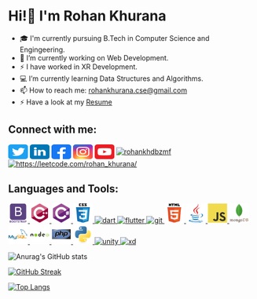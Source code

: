 # Hi!👋 I'm Rohan Khurana
- :mortar_board: I'm currently pursuing B.Tech in Computer Science and Engingeering.
- :dart: I’m currently working on Web Development.
- ⚡ I have worked in XR Development.
- :computer: I’m currently learning Data Structures and Algorithms.
- 📫 How to reach me: rohankhurana.cse@gmail.com
- ⚡ Have a look at my [Resume](https://drive.google.com/file/d/1DpGPDwimY0udT1HC-oIJG78bJyZ3jqXp/view)
## Connect with me:
<p align="left">
<a href="https://twitter.com/rohan_khurana__" target="blank"><img align="center" src="https://github.com/edent/SuperTinyIcons/blob/master/images/svg/twitter.svg" alt="rohan_khurana__" height="30" width="40" /></a>
<a href="https://linkedin.com/in/rohan-khurana-cse" target="blank"><img align="center" src="https://github.com/edent/SuperTinyIcons/blob/master/images/svg/linkedin.svg" alt="rohan-khurana-cse" height="30" width="40" /></a>
<a href="https://fb.com/rohan.khurana.07" target="blank"><img align="center" src="https://github.com/edent/SuperTinyIcons/blob/master/images/svg/facebook.svg" alt="rohan.khurana.07" height="30" width="40" /></a>
<a href="https://instagram.com/rohan_khurana__" target="blank"><img align="center" src="https://github.com/edent/SuperTinyIcons/blob/master/images/svg/instagram.svg" alt="rohan_khurana__" height="30" width="40" /></a>
<a href="https://www.youtube.com/channel/UCTqlWmuEZxVg87e-3Pp4dRA" target="blank"><img align="center" src="https://github.com/edent/SuperTinyIcons/blob/master/images/svg/youtube.svg" alt="Rohan Khurana" height="30" width="40" /></a>
<a href="https://www.hackerrank.com/rohankhdbzmf" target="blank"><img align="center" src="https://cdn.worldvectorlogo.com/logos/hackerrank.svg" alt="rohankhdbzmf" height="30" width="40" /></a>
<a href="https://leetcode.com/rohan_khurana/" target="blank"><img align="center" src="https://upload.wikimedia.org/wikipedia/commons/8/8e/LeetCode_Logo_1.png" alt="https://leetcode.com/rohan_khurana/" height="30" width="40" /></a>
</p>

## Languages and Tools:
<p align="left"> <a href="https://getbootstrap.com" target="_blank"> <img src="https://raw.githubusercontent.com/devicons/devicon/master/icons/bootstrap/bootstrap-plain-wordmark.svg" alt="bootstrap" width="40" height="40"/> </a> <a href="https://www.w3schools.com/cpp/" target="_blank"> <img src="https://raw.githubusercontent.com/devicons/devicon/master/icons/cplusplus/cplusplus-original.svg" alt="cplusplus" width="40" height="40"/> </a> <a href="https://www.w3schools.com/cs/" target="_blank"> <img src="https://raw.githubusercontent.com/devicons/devicon/master/icons/csharp/csharp-original.svg" alt="csharp" width="40" height="40"/> </a> <a href="https://www.w3schools.com/css/" target="_blank"> <img src="https://raw.githubusercontent.com/devicons/devicon/master/icons/css3/css3-original-wordmark.svg" alt="css3" width="40" height="40"/> </a> <a href="https://dart.dev" target="_blank"> <img src="https://www.vectorlogo.zone/logos/dartlang/dartlang-icon.svg" alt="dart" width="40" height="40"/> </a> <a href="https://flutter.dev" target="_blank"> <img src="https://www.vectorlogo.zone/logos/flutterio/flutterio-icon.svg" alt="flutter" width="40" height="40"/> </a> <a href="https://git-scm.com/" target="_blank"> <img src="https://www.vectorlogo.zone/logos/git-scm/git-scm-icon.svg" alt="git" width="40" height="40"/> </a> <a href="https://www.w3.org/html/" target="_blank"> <img src="https://raw.githubusercontent.com/devicons/devicon/master/icons/html5/html5-original-wordmark.svg" alt="html5" width="40" height="40"/> </a> <a href="https://www.java.com" target="_blank"> <img src="https://raw.githubusercontent.com/devicons/devicon/master/icons/java/java-original.svg" alt="java" width="40" height="40"/> </a> <a href="https://developer.mozilla.org/en-US/docs/Web/JavaScript" target="_blank"> <img src="https://raw.githubusercontent.com/devicons/devicon/master/icons/javascript/javascript-original.svg" alt="javascript" width="40" height="40"/> </a> <a href="https://www.mongodb.com/" target="_blank"> <img src="https://raw.githubusercontent.com/devicons/devicon/master/icons/mongodb/mongodb-original-wordmark.svg" alt="mongodb" width="40" height="40"/> </a> <a href="https://www.mysql.com/" target="_blank"> <img src="https://raw.githubusercontent.com/devicons/devicon/master/icons/mysql/mysql-original-wordmark.svg" alt="mysql" width="40" height="40"/> </a> <a href="https://nodejs.org" target="_blank"> <img src="https://raw.githubusercontent.com/devicons/devicon/master/icons/nodejs/nodejs-original-wordmark.svg" alt="nodejs" width="40" height="40"/> </a> <a href="https://www.php.net" target="_blank"> <img src="https://raw.githubusercontent.com/devicons/devicon/master/icons/php/php-original.svg" alt="php" width="40" height="40"/> </a> <a href="https://www.python.org" target="_blank"> <img src="https://raw.githubusercontent.com/devicons/devicon/master/icons/python/python-original.svg" alt="python" width="40" height="40"/> </a> <a href="https://unity.com/" target="_blank"> <img src="https://www.vectorlogo.zone/logos/unity3d/unity3d-icon.svg" alt="unity" width="40" height="40"/> </a> <a href="https://www.adobe.com/products/xd.html" target="_blank"> <img src="https://cdn.worldvectorlogo.com/logos/adobe-xd.svg" alt="xd" width="40" height="40"/> </a> </p>

![Anurag's GitHub stats](https://github-readme-stats.vercel.app/api?username=rohan-khurana&count_private=true&show_icons=true&hide_border=true&&bg_color=0d1117&icon_color=0088ff&theme=dark)

[![GitHub Streak](https://github-readme-streak-stats.herokuapp.com/?user=rohan-khurana&background=0d1117&ring=0088ff&fire=0088ff&currStreakLabel=0088ff&hide_border=true&theme=dark)](https://git.io/streak-stats)

[![Top Langs](https://github-readme-stats.vercel.app/api/top-langs/?username=rohan-khurana&layout=compact&theme=dark&hide_border=true&&bg_color=0d1117&langs_count=8)](https://github.com/anuraghazra/github-readme-stats)
<!--
**rohan-khurana/rohan-khurana** is a ✨ _special_ ✨ repository because its `README.md` (this file) appears on your GitHub profile.

Here are some ideas to get you started:

- 🔭 I’m currently working on Web Development
- 🌱 I’m currently learning ...
- 👯 I’m looking to collaborate on ...
- 🤔 I’m looking for help with ...
- 💬 Ask me about ...
- 📫 How to reach me: ...
- 😄 Pronouns: ...
- ⚡ Fun fact: ...
-->
